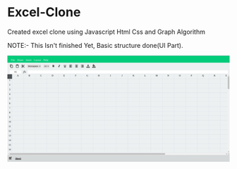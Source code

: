 # Excel-Clone
Created excel clone using Javascript Html Css and Graph Algorithm

NOTE:- This Isn't finished Yet, Basic structure done(UI Part).

![Screenshots](./screenshot/excelClone.jpg)
